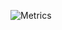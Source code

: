![Metrics](https://raw.githubusercontent.com/gist/lexisother/c41e74d7c64594526d8c6dc5c77adc23/raw/github-metrics.svg)

